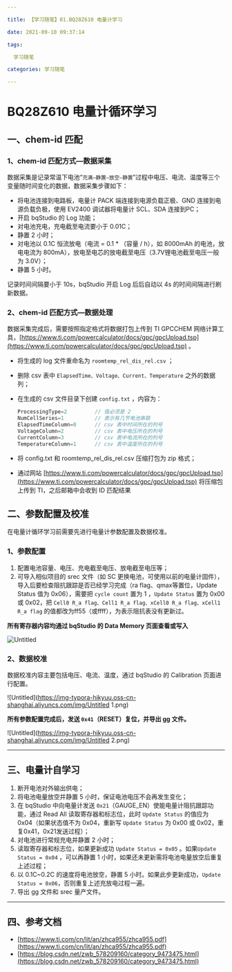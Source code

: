 ```yaml
---

title: 【学习随笔】01.BQ28Z610 电量计学习

date: 2021-09-10 09:37:14

tags:

  学习随笔

categories: 学习随笔

---
```


# BQ28Z610 电量计循环学习

## 一、chem-id 匹配

### 1、chem-id 匹配方式—数据采集

数据采集是记录常温下电池“`充满—静置—放空—静置`”过程中电压、电流、温度等三个变量随时间变化的数据，数据采集步骤如下：

- 将电池连接到电路板，电量计 PACK 端连接到电源负载正极、GND 连接到电源负载负极，使用 EV2400 调试器将电量计 SCL、SDA 连接到PC；
- 开启 bqStudio 的 Log 功能；
- 对电池充电，充电截至电流要小于 0.01C；
- 静置 2 小时；
- 对电池以 0.1C 恒流放电（电流 = 0.1 * （容量 / h），如 8000mAh 的电池，放电电流为 800mA），放电至电芯的放电截至电压（3.7V锂电池截至电压一般为 3.0V）；
- 静置 5 小时。

记录时间间隔要小于 10s，bqStudio 开启 Log 后后自动以 4s 的时间间隔进行刷新数据。

### 2、chem-id 匹配方式—数据处理

数据采集完成后，需要按照指定格式将数据打包上传到 TI GPCCHEM 网络计算工具，[https://www.ti.com/powercalculator/docs/gpc/gpcUpload.tsp](https://www.ti.com/powercalculator/docs/gpc/gpcUpload.tsp) 。

- 将生成的 log 文件重命名为 `roomtemp_rel_dis_rel.csv` ；
- 删除 csv 表中 `ElapsedTime、Voltage、Current、Temperature` 之外的数据列；
- 在生成的 csv 文件目录下创建 `config.txt` ，内容为：
  
    ```c
    ProcessingType=2         // 值必须是 2
    NumCellSeries=1          // 表示有几节电池串联
    ElapsedTimeColumn=0      // csv 表中时间所在的列号
    VoltageColumn=2          // csv 表中电压所在的列号
    CurrentColumn=3          // csv 表中电流所在的列号
    TemperatureColumn=1      // csv 表中温度所在的列号
    ```
    
- 将 config.txt 和 roomtemp_rel_dis_rel.csv 压缩打包为 zip 格式；
- 通过网站 [https://www.ti.com/powercalculator/docs/gpc/gpcUpload.tsp](https://www.ti.com/powercalculator/docs/gpc/gpcUpload.tsp) 将压缩包上传到 TI，之后邮箱中会收到 ID 匹配结果

## 二、参数配置及校准

在电量计循环学习前需要先进行电量计参数配置及数据校准。

### 1、参数配置

1. 配置电池容量、电压、充电截至电压、放电截至电压等；
2. 可导入相似项目的 srec 文件（如 SC 更换电池，可使用以前的电量计固件），导入后要检查阻抗跟踪是否已经学习完成（ra flag、qmax等置位，Update Status 值为 0x06），需要把 `cycle count` 置为 1 ，`Update Status` 置为 0x00 或 0x02，把 `Cell0 R_a flag、Cell1 R_a flag、xCell0 R_a flag、xCell1 R_a flag` 的值都改为ff55（或ffff），为表示阻抗表没有更新过。

**所有寄存器内容均通过 bqStudio 的 Data Memory 页面查看或写入**

![Untitled](https://img-typora-hikyuu.oss-cn-shanghai.aliyuncs.com/img/Untitled.png)

### 2、数据校准

数据校准内容主要包括电压、电流、温度，通过 bqStudio 的 Calibration 页面进行配置。

![Untitled](https://img-typora-hikyuu.oss-cn-shanghai.aliyuncs.com/img/Untitled 1.png)

**所有参数配置完成后，发送 `0x41`（RESET）复位，并导出 gg 文件。**

![Untitled](https://img-typora-hikyuu.oss-cn-shanghai.aliyuncs.com/img/Untitled 2.png)

---

## 三、电量计自学习

1. 断开电池对外输出供电；
2. 将电池电量放空并静置 5 小时，保证电池电压不会再发生变化；
3. 在 bqStudio 中向电量计发送 `0x21`（GAUGE_EN）使能电量计阻抗跟踪功能，通过 Read All 读取寄存器和标志位，此时 `Update Status` 的值应为 0x04（如果状态值不为 0x04，重新写 `Update Status` 为 0x00 或 0x02，重复0x41，0x21发送过程）；
4. 对电池进行常规充电并静置 2 小时；
5. 读取寄存器和标志位，如果更新成功 `Update Status = 0x05` 。如果`Update Status = 0x04` ，可以再静置 1 小时，如果还未更新需将电池电量放空后重复上述过程；
6. 以 0.1C~0.2C 的速度将电池放空，静置 5 小时。如果此步更新成功，`Update Status = 0x06`，否则重复上述充放电过程一遍。
7. 导出 gg 文件和 srec 量产文件。

---

## 四、参考文档

- [https://www.ti.com/cn/lit/an/zhca955/zhca955.pdf](https://www.ti.com/cn/lit/an/zhca955/zhca955.pdf)
- [https://blog.csdn.net/zwb_578209160/category_9473475.html](https://blog.csdn.net/zwb_578209160/category_9473475.html)
